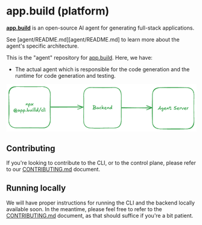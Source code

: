 # app.build (platform)

[**app.build**](https://app.build) is an open-source AI agent for generating full-stack applications.

See [agent/README.md][agent/README.md] to learn more about the agent's specific architecture.

This is the "agent" repository for [app.build](https://app.build). Here, we have:

- The actual agent which is responsible for the code generation and the runtime for code generation and testing.

![Architecture of CLI->platform->agent](./readme-docs/architecture_diagram.png)

## Contributing

If you're looking to contribute to the CLI, or to the control plane, please refer to our [CONTRIBUTING.md](./CONTRIBUTING.md) document.

## Running locally

We will have proper instructions for running the CLI and the backend locally available soon. In the meantime, please feel free to refer to the [CONTRIBUTING.md](./CONTRIBUTING.md) document, as that should suffice if you're a bit patient.

